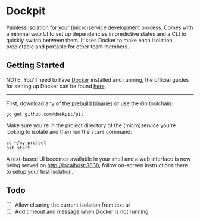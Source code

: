 # Dockpit
Painless isolation for your (micro)service development process. Comes with a minimal web UI to set up dependencies in predictive states and a CLI to quickly switch between them. It sses Docker to make each isolation predictable and portable for other team members.

## Getting Started
NOTE: You'll need to have [Docker](https://docker.com) installed and running, the official guides for setting up Docker can be found [here](https://docs.docker.com/installation/#installation). 

---
First, download any of the [prebuild binaries](https://github.com/dockpit/pit/releases/latest) or use the Go toolchain: 

```
go get github.com/dockpit/pit
```
Make sure you're in the project directory of the (micro)service you're looking to isolate and then run the `start` command:

```
cd ~/my_project
pit start
```
A text-based UI becomes available in your shell and a web interface is now being served on [http://localhost:3838](http://localhost:3838), follow on-screen instructions there to setup your first isolation.

## Todo
- [ ] Allow clearing the current isolation from text ui
- [ ] Add timeout and message when Docker is not running